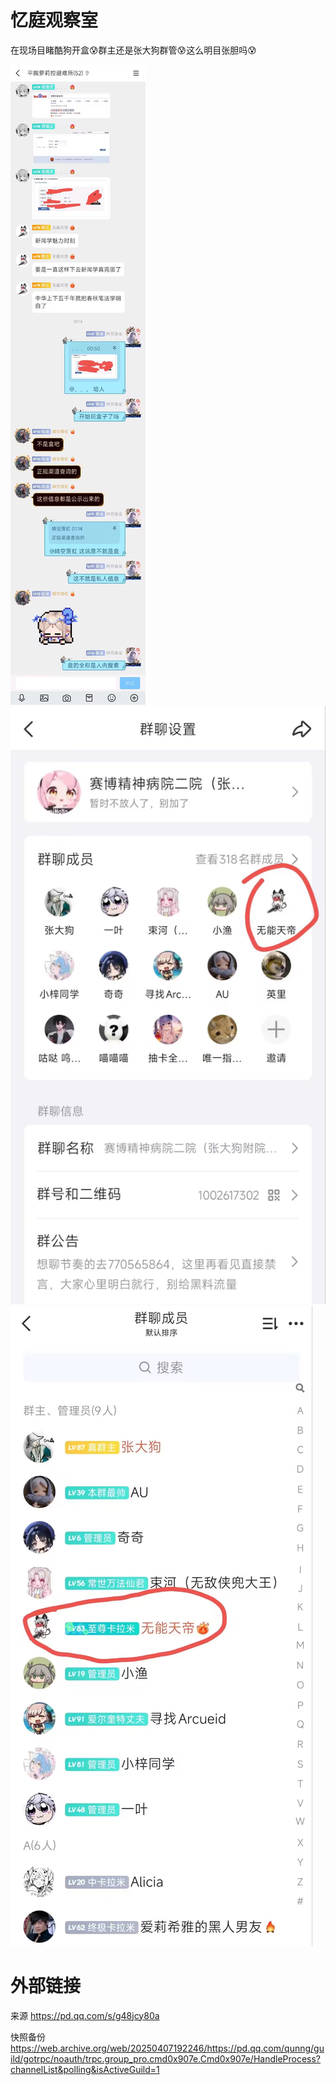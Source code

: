# 忆庭观察室

在现场目睹酷狗开盒😰群主还是张大狗群管😰这么明目张胆吗😰

![](https://raw.githubusercontent.com/KugouGames/iming-blog/refs/heads/main/evil-of-kurogames/images/20250408-1/1.png)
![](https://raw.githubusercontent.com/KugouGames/iming-blog/refs/heads/main/evil-of-kurogames/images/20250408-1/2.png)
![](https://raw.githubusercontent.com/KugouGames/iming-blog/refs/heads/main/evil-of-kurogames/images/20250408-1/3.png)

# 外部链接

来源 https://pd.qq.com/s/g48jcy80a

快照备份 https://web.archive.org/web/20250407192246/https://pd.qq.com/qunng/guild/gotrpc/noauth/trpc.group_pro.cmd0x907e.Cmd0x907e/HandleProcess?channelList&polling&isActiveGuild=1
